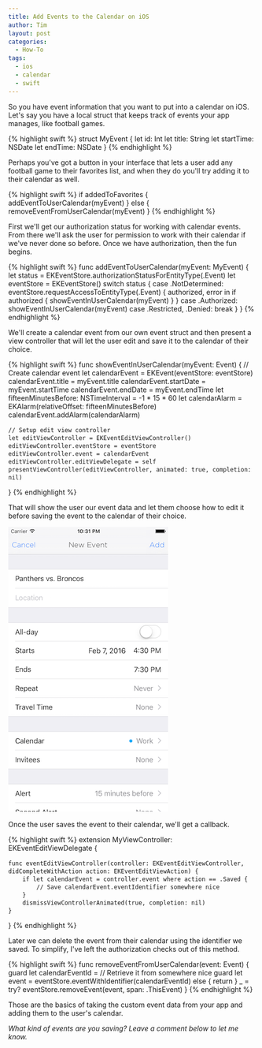```yaml
---
title: Add Events to the Calendar on iOS
author: Tim
layout: post
categories:
  - How-To
tags:
  - ios
  - calendar
  - swift
---
```


So you have event information that you want to put into a calendar on iOS. Let's say you have a local struct that keeps track of events your app manages, like football games.

<!--more-->

{% highlight swift %}
struct MyEvent {
    let id: Int
    let title: String
    let startTime: NSDate
    let endTime: NSDate
}
{% endhighlight %}

Perhaps you've got a button in your interface that lets a user add any football game to their favorites list, and when they do you'll try adding it to their calendar as well.

{% highlight swift %}
if addedToFavorites {
    addEventToUserCalendar(myEvent)
} else {
    removeEventFromUserCalendar(myEvent)
}
{% endhighlight %}

First we'll get our authorization status for working with calendar events. From there we'll ask the user for permission to work with their calendar if we've never done so before. Once we have authorization, then the fun begins.

{% highlight swift %}
func addEventToUserCalendar(myEvent: MyEvent) {
    let status = EKEventStore.authorizationStatusForEntityType(.Event)
    let eventStore = EKEventStore()
    switch status {
    case .NotDetermined:
        eventStore.requestAccessToEntityType(.Event) { authorized, error in
            if authorized {
                showEventInUserCalendar(myEvent)
            }
        }
    case .Authorized:
        showEventInUserCalendar(myEvent)
    case .Restricted, .Denied:
        break
    }
}
{% endhighlight %}

We'll create a calendar event from our own event struct and then present a view controller that will let the user edit and save it to the calendar of their choice.

{% highlight swift %}
func showEventInUserCalendar(myEvent: Event) {
    // Create calendar event
    let calendarEvent = EKEvent(eventStore: eventStore)
    calendarEvent.title = myEvent.title
    calendarEvent.startDate = myEvent.startTime
    calendarEvent.endDate = myEvent.endTime
    let fifteenMinutesBefore: NSTimeInterval = -1 * 15 * 60
    let calendarAlarm = EKAlarm(relativeOffset: fifteenMinutesBefore)
    calendarEvent.addAlarm(calendarAlarm)

    // Setup edit view controller
    let editViewController = EKEventEditViewController()
    editViewController.eventStore = eventStore
    editViewController.event = calendarEvent
    editViewController.editViewDelegate = self
    presentViewController(editViewController, animated: true, completion: nil)
}
{% endhighlight %}

That will show the user our event data and let them choose how to edit it before saving the event to the calendar of their choice.

![Screenshot of the calendar item being edited](/img/post/2016-add-events-to-the-ios-calendar-screenshot.png)

Once the user saves the event to their calendar, we'll get a callback.

{% highlight swift %}
extension MyViewController: EKEventEditViewDelegate {

    func eventEditViewController(controller: EKEventEditViewController, didCompleteWithAction action: EKEventEditViewAction) {
        if let calendarEvent = controller.event where action == .Saved {
            // Save calendarEvent.eventIdentifier somewhere nice
        }
        dismissViewControllerAnimated(true, completion: nil)
    }

}
{% endhighlight %}

Later we can delete the event from their calendar using the identifier we saved. To simplify, I've left the authorization checks out of this method.

{% highlight swift %}
func removeEventFromUserCalendar(event: Event) {
    guard let calendarEventId = // Retrieve it from somewhere nice
    guard let event = eventStore.eventWithIdentifier(calendarEventId) else { return }
    _ = try? eventStore.removeEvent(event, span: .ThisEvent)
}
{% endhighlight %}

Those are the basics of taking the custom event data from your app and adding them to the user's calendar.

_What kind of events are you saving? Leave a comment below to let me know._
